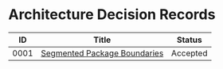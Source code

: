 # Architecture Decision Records

| ID | Title | Status |
|----|-------|--------|
| 0001 | [Segmented Package Boundaries](0001-architecture-boundaries.md) | Accepted |
